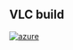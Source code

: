 VLC build
---
[![azure](https://dev.azure.com/bunjee/VLC/_apis/build/status/omega-gg.VLC)](https://dev.azure.com/bunjee/VLC/_build)
